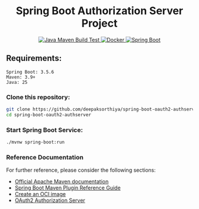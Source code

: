 <h1 style="text-align: center;">Spring Boot Authorization Server Project</h1>

<p style="text-align: center;">
  <a href="https://github.com/deepaksorthiya/spring-boot-oauth2-authserver/workflows/maven-build.yml">
    <img src="https://github.com/deepaksorthiya/spring-boot-oauth2-authserver/actions/workflows/maven-build.yml/badge.svg" alt="Java Maven Build Test"/>
  </a>
  <a href="https://hub.docker.com/r/deepaksorthiya/spring-boot-oauth2-authserver">
    <img src="https://img.shields.io/docker/pulls/deepaksorthiya/spring-boot-oauth2-authserver" alt="Docker"/>
  </a>
  <a href="https://spring.io/projects/spring-boot">
    <img src="https://img.shields.io/badge/spring--boot-3.5.6-brightgreen?logo=springboot" alt="Spring Boot"/>
  </a>
</p>

## Requirements:

```
Spring Boot: 3.5.6
Maven: 3.9+
Java: 25
```

### Clone this repository:

```bash
git clone https://github.com/deepaksorthiya/spring-boot-oauth2-authserver.git
cd spring-boot-oauth2-authserver
```

### Start Spring Boot Service:

```bash
./mvnw spring-boot:run
```

### Reference Documentation

For further reference, please consider the following sections:

* [Official Apache Maven documentation](https://maven.apache.org/guides/index.html)
* [Spring Boot Maven Plugin Reference Guide](https://docs.spring.io/spring-boot/docs/maven-plugin/reference/html/)
* [Create an OCI image](https://docs.spring.io/spring-boot/docs/maven-plugin/reference/html/#build-image)
* [OAuth2 Authorization Server](https://docs.spring.io/spring-authorization-server/reference/index.html)
